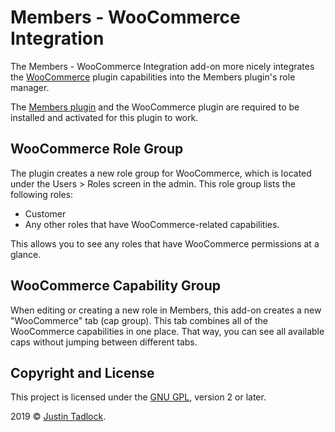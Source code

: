 # Members - WooCommerce Integration

The Members - WooCommerce Integration add-on more nicely integrates the [WooCommerce](https://woocommerce.com/) plugin capabilities into the Members plugin's role manager.

The [Members plugin](https://themehybrid.com/plugins/members) and the WooCommerce plugin are required to be installed and activated for this plugin to work.

## WooCommerce Role Group

The plugin creates a new role group for WooCommerce, which is located under the Users > Roles screen in the admin.  This role group lists the following roles:

- Customer
- Any other roles that have WooCommerce-related capabilities.

This allows you to see any roles that have WooCommerce permissions at a glance.

## WooCommerce Capability Group

When editing or creating a new role in Members, this add-on creates a new "WooCommerce" tab (cap group).  This tab combines all of the WooCommerce capabilities in one place.  That way, you can see all available caps without jumping between different tabs.

## Copyright and License

This project is licensed under the [GNU GPL](http://www.gnu.org/licenses/old-licenses/gpl-2.0.html), version 2 or later.

2019 &copy; [Justin Tadlock](http://justintadlock.com).
